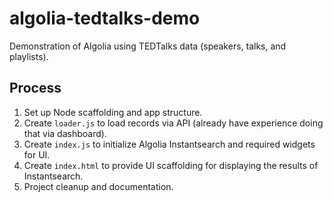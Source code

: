 # algolia-tedtalks-demo

Demonstration of Algolia using TEDTalks data (speakers, talks, and playlists).

## Process

1. Set up Node scaffolding and app structure.
2. Create `loader.js` to load records via API (already have experience doing that via dashboard).
3. Create `index.js` to initialize Algolia Instantsearch and required widgets for UI.
4. Create `index.html` to provide UI scaffolding for displaying the results of Instantsearch.
5. Project cleanup and documentation.

